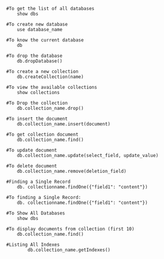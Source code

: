 

 	#To get the list of all databases
		show dbs

	#To create new database
		use database_name

	#To know the current database
		db

	#To drop the database
		db.dropDatabase()

	#To create a new collection
		db.createCollection(name)

	#To view the available collections
		show collections

	#To Drop the collection
		db.collection_name.drop()

	#To insert the document
		db.collection_name.insert(document)

	#To get collection document
		db.collection_name.find()

	#To update document
		db.collection_name.update(select_field, update_value)

	#To delete document
		db.collection_name.remove(deletion_field)

	#Finding a Single Record
		db. collectionname.findOne({"field1": "content"})

	#To finding a Single Record:
		db. collectionname.findOne({"field1": "content"})
		
	#To Show All Databases
	  	show dbs
	 
  	#To display documents from collection (first 10)
		db.collection_name.find()
		
	#Listing All Indexes	
	        db.collection_name.getIndexes()

